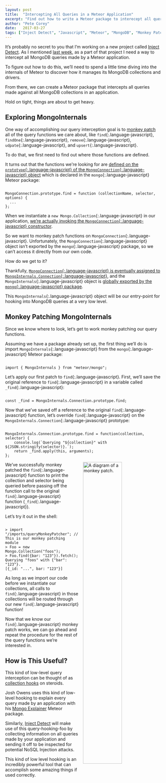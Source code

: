 ```yaml
---
layout: post
title:  "Intercepting All Queries in a Meteor Application"
excerpt: "Find out how to write a Meteor package to interecept all queries sent to MongoDB using a technique called monkey patching."
author: "Pete Corey"
date:   2017-03-27
tags: ["Inject Detect", "Javascript", "Meteor", "MongoDB", "Monkey Patching"]
---
```


It’s probably no secret to you that I’m working on a new project called [Inject Detect](http://www.injectdetect.com/). As I mentioned [last week](http://www.east5th.co/blog/2017/03/20/how-am-i-building-inject-detect/), as a part of that project I need a way to intercept all MongoDB queries made by a Meteor application.

To figure out how to do this, we’ll need to spend a little time diving into the internals of Meteor to discover how it manages its MongoDB collections and drivers.

From there, we can create a Meteor package that intercepts all queries made against all MongoDB collections in an application.

Hold on tight, things are about to get heavy.

## Exploring MongoInternals

One way of accomplishing our query interception goal is to [monkey patch](http://stackoverflow.com/questions/5626193/what-is-a-monkey-patch) all of the query functions we care about, like `find`{:.language-javascript}, `findOne`{:.language-javascript}, `remove`{:.language-javascript}, `udpate`{:.language-javascript}, and `upsert`{:.language-javascript}.

To do that, we first need to find out where those functions are defined.

It turns out that the functions we're looking for are [defined on the `prototype`{:.language-javascript} of the `MongoConnection`{:.language-javascript} object](https://github.com/meteor/meteor/blob/d93c021c896029d774ccecc7241ff20ec4045568/packages/mongo/mongo_driver.js#L771-L815) which is declared in the `mongo`{:.language-javascript} Meteor package:

<pre class='language-javascript'><code class='language-javascript'>
MongoConnection.prototype.find = function (collectionName, selector, options) {
  ...
};
</code></pre>

When we instantiate a `new Mongo.Collection`{:.language-javascript} in our application, [we’re actually invoking the `MongoConnection`{:.language-javascript} constructor](https://github.com/meteor/meteor/blob/87681c8f166641c6c3e34958032a5a070aa2d11a/packages/mongo/remote_collection_driver.js#L4).

So we want to monkey patch functions on `MongoConnection`{:.language-javascript}. Unfortunately, the `MongoConnection`{:.language-javascript} object isn’t exported by the `mongo`{:.language-javascript} package, so we can’t access it directly from our own code.

How do we get to it?

Thankfully, [`MongoConnection`{:.language-javascript} is eventually assigned to `MongoInternals.Connection`{:.language-javascript}](https://github.com/meteor/meteor/blob/d93c021c896029d774ccecc7241ff20ec4045568/packages/mongo/mongo_driver.js#L1377), and the `MongoInternals`{:.language-javascript} object is [globally exported by the `mongo`{:.language-javascript} package](https://github.com/meteor/meteor/blob/d93c021c896029d774ccecc7241ff20ec4045568/packages/mongo/package.js#L65).

This `MongoInternals`{:.language-javascript} object will be our entry-point for hooking into MongoDB queries at a very low level.

## Monkey Patching MongoInternals

Since we know where to look, let’s get to work monkey patching our query functions.

Assuming we have a package already set up, the first thing we’ll do is import `MongoInternals`{:.language-javascript} from the `mongo`{:.language-javascript} Meteor package:

<pre class='language-javascript'><code class='language-javascript'>
import { MongoInternals } from "meteor/mongo";
</code></pre>

Let’s apply our first patch to `find`{:.language-javascript}. First, we’ll save the original reference to `find`{:.language-javascript} in a variable called `_find`{:.language-javascript}:

<pre class='language-javascript'><code class='language-javascript'>
const _find = MongoInternals.Connection.prototype.find;
</code></pre>

Now that we’ve saved off a reference to the original `find`{:.language-javascript} function, let’s override `find`{:.language-javascript} on the `MongoInternals.Connection`{:.language-javascript} prototype:

<pre class='language-javascript'><code class='language-javascript'>
MongoInternals.Connection.prototype.find = function(collection, selector) {
    console.log(`Querying "${collection}" with ${JSON.stringify(selector)}.`);
    return _find.apply(this, arguments);
};
</code></pre>

<img src="https://s3-us-west-1.amazonaws.com/www.east5th.co/img/monkeypatch.png" style="float: right; width: 50%; margin: 0 0 0 1em;" alt="A diagram of a monkey patch.">

We’ve successfully monkey patched the `find`{:.language-javascript} function to print the collection and selector being queried before passing off the function call to the original `find`{:.language-javascript} function (`_find`{:.language-javascript}).

Let’s try it out in the shell:

<pre class='language-javascript'><code class='language-javascript'>
> import "/imports/queryMonkeyPatcher"; // This is our monkey patching module
> Foo = new Mongo.Collection("foos");
> Foo.find({bar: "123"}).fetch();
Querying "foos" with {"bar": "123"}.
[{_id: "...", bar: "123"}]
</code></pre>

As long as we import our code before we instantiate our collections, all calls to `find`{:.language-javascript} in those collections will be routed through our new `find`{:.language-javascript} function!

Now that we know our `find`{:.language-javascript} monkey patch works, we can go ahead and repeat the procedure for the rest of the query functions we’re interested in.

## How is This Useful?

This kind of low-level query interception can be thought of as [collection hooks](https://github.com/matb33/meteor-collection-hooks) on steroids.

Josh Owens uses this kind of low-level hooking to explain every query made by an application with his [Mongo Explainer](https://github.com/queso/mongo-explainer/) Meteor package.

Similarly, [Inject Detect](http://www.injectdetect.com/) will make use of this query-hooking-foo by collecting information on all queries made by your application and sending it off to be inspected for potential NoSQL Injection attacks.

This kind of low level hooking is an incredibly powerful tool that can accomplish some amazing things if used correctly.
